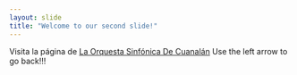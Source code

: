 ```yaml
---
layout: slide
title: "Welcome to our second slide!"
---
```

Visita la página de
[La Orquesta Sinfónica De Cuanalán](https://orquestasinfonicadecuanalan.com.mx)
Use the left arrow to go back!!!